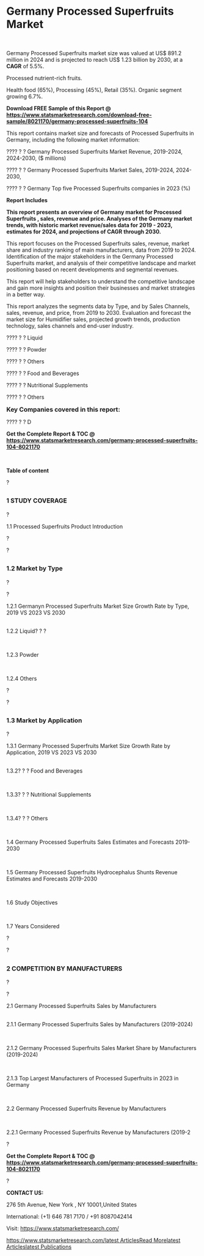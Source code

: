 <h1>Germany Processed Superfruits Market</h1><br/><p>Germany Processed Superfruits market size was valued at US$ 891.2 million in 2024 and is projected to reach US$ 1.23 billion by 2030, at a <strong>CAGR</strong> of 5.5%.</p>
 
 
 
 <p>Processed nutrient-rich fruits.</p>
 
 
 
 <p>Health food (65%), Processing (45%), Retail (35%). Organic segment growing 6.7%.</p>
 
 
 
 <p><strong>Download FREE Sample of this Report @ <a href="https://www.statsmarketresearch.com/download-free-sample/8021170/germany-processed-superfruits-104">https://www.statsmarketresearch.com/download-free-sample/8021170/germany-processed-superfruits-104</a></strong></p>
 
 
 
 <p>This report contains market size and forecasts of Processed Superfruits in Germany, including the following market information:</p>
 
 
 
 <p>???? ? ? Germany Processed Superfruits Market Revenue, 2019-2024, 2024-2030, ($ millions)</p>
 
 
 
 <p>???? ? ? Germany Processed Superfruits Market Sales, 2019-2024, 2024-2030,</p>
 
 
 
 <p>???? ? ? Germany Top five Processed Superfruits companies in 2023 (%)</p>
 
 
 
 <p><strong>Report Includes</strong></p>
 
 
 
 <p><strong>This report presents an overview of Germany market for Processed Superfruits , sales, revenue and price. Analyses of the Germany market trends, with historic market revenue/sales data for 2019 - 2023, estimates for 2024, and projections of <strong>CAGR</strong> through 2030.</strong></p>
 
 
 
 <p>This report focuses on the Processed Superfruits sales, revenue, market share and industry ranking of main manufacturers, data from 2019 to 2024. Identification of the major stakeholders in the Germany Processed Superfruits market, and analysis of their competitive landscape and market positioning based on recent developments and segmental revenues.</p>
 
 
 
 <p>This report will help stakeholders to understand the competitive landscape and gain more insights and position their businesses and market strategies in a better way.</p>
 
 
 
 <p>This report analyzes the segments data by Type, and by Sales Channels, sales, revenue, and price, from 2019 to 2030. Evaluation and forecast the market size for Humidifier sales, projected growth trends, production technology, sales channels and end-user industry.</p>
 
 
 
 <p>???? ? ? Liquid</p>
 
 
 
 <p>???? ? ? Powder</p>
 
 
 
 <p>???? ? ? Others</p>
 
 
 
 <p>???? ? ? Food and Beverages</p>
 
 
 
 <p>???? ? ? Nutritional Supplements</p>
 
 
 
 <p>???? ? ? Others</p>
 
 
 
 <p><span style="font-size:16px"><strong>Key Companies covered in this report:</strong></span></p>
 
 
 
 <p>???? ? ? D</p>
 
 
 
 <div><b>Get the Complete Report & TOC @ <a href="https://www.statsmarketresearch.com/germany-processed-superfruits-104-8021170">https://www.statsmarketresearch.com/germany-processed-superfruits-104-8021170</a></b></div>
 
 
 
 <p><br />
 
 <b>Table of content</b></p>
 
 
 
 <p>? </p>
 
 
 
 <h2><span style="font-size:16px"><strong>1 STUDY COVERAGE</strong></span></h2>
 
 
 
 <p>? </p>
 
 
 
 <p>1.1 Processed Superfruits Product Introduction</p>
 
 
 
 <p>? </p>
 
 
 
 <p>? </p>
 
 
 
 <h2><span style="font-size:16px"><strong>1.2 Market by Type</strong></span></h2>
 
 
 
 <p>? </p>
 
 
 
 <p>? </p>
 
 
 
 <p>1.2.1 Germanyn Processed Superfruits Market Size Growth Rate by Type, 2019 VS 2023 VS 2030<br />
 
 <br />
 
 1.2.2 Liquid? ? ? <br />
 
 <br />
 
 1.2.3 Powder<br />
 
 <br />
 
 1.2.4 Others<br />
 
 ? </p>
 
 
 
 <p>? </p>
 
 
 
 <h2><span style="font-size:16px"><strong>1.3 Market by Application</strong></span></h2>
 
 
 
 <p>? </p>
 
 
 
 <p>1.3.1 Germany Processed Superfruits Market Size Growth Rate by Application, 2019 VS 2023 VS 2030<br />
 
 <br />
 
 1.3.2? ? ? Food and Beverages<br />
 
 <br />
 
 1.3.3? ? ? Nutritional Supplements<br />
 
 <br />
 
 1.3.4? ? ? Others<br />
 
 <br />
 
 1.4 Germany Processed Superfruits Sales Estimates and Forecasts 2019-2030<br />
 
 <br />
 
 1.5 Germany Processed Superfruits Hydrocephalus Shunts Revenue Estimates and Forecasts 2019-2030<br />
 
 <br />
 
 1.6 Study Objectives<br />
 
 <br />
 
 1.7 Years Considered</p>
 
 
 
 <p>? </p>
 
 
 
 <p>? </p>
 
 
 
 <h2><span style="font-size:16px"><strong>2 COMPETITION BY MANUFACTURERS</strong></span></h2>
 
 
 
 <p>? </p>
 
 
 
 <p>? </p>
 
 
 
 <p>2.1 Germany Processed Superfruits Sales by Manufacturers<br />
 
 <br />
 
 2.1.1 Germany Processed Superfruits Sales by Manufacturers (2019-2024)<br />
 
 <br />
 
 2.1.2 Germany Processed Superfruits Sales Market Share by Manufacturers (2019-2024)<br />
 
 <br />
 
 2.1.3 Top Largest Manufacturers of Processed Superfruits in 2023 in Germany<br />
 
 <br />
 
 2.2 Germany Processed Superfruits Revenue by Manufacturers<br />
 
 <br />
 
 2.2.1 Germany Processed Superfruits Revenue by Manufacturers (2019-2</p>
 
 
 
 <p>? </p>
 
 
 
 <div><b>Get the Complete Report & TOC @ <a href="https://www.statsmarketresearch.com/germany-processed-superfruits-104-8021170">https://www.statsmarketresearch.com/germany-processed-superfruits-104-8021170</a></b></div>
 
 
 
 <p>? </p>
 
 
 
 <p><b>CONTACT US:</b><br />
 
 276 5th Avenue, New York , NY 10001,United States<br />
 
 International: (+1) 646 781 7170 / +91 8087042414<br />
 
 Visit: <a href="https://www.statsmarketresearch.com/">https://www.statsmarketresearch.com/</a><br />
 
 <a href="https://gyeongbokgung.com">https://www.statsmarketresearch.com/</a><a href="https://hallyeomaritime.com">latest Articles</a><a href="https://jingwansa.com">Read More</a><a href="https://nguoiviet.jp/">latest Articles</a><a href="https://www.intelmarketresearch.com/">latest Publications</a></p>